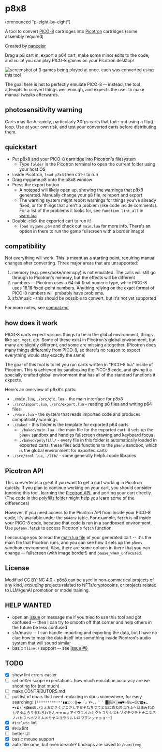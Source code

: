 # p8x8

(pronounced "p-eight-by-eight")

A tool to convert [PICO-8](https://www.lexaloffle.com/pico-8.php) cartridges into [Picotron](https://www.lexaloffle.com/picotron.php) cartridges (some assembly required)

Created by [pancelor](https://pancelor.com/website2022-12)

Drag a p8 cart in, export a p64 cart, make some minor edits to the code, and voila! you can play PICO-8 games on your Picotron desktop!

![screenshot of 3 games being played at once. each was converted using this tool](https://github.com/pancelor/p8x8/assets/11308928/e3f6ae5e-24e3-4a98-a6c2-9aa8086ce299)

The goal here is not to perfectly emulate PICO-8 -- instead, the tool attempts to convert things well enough, and expects the user to make manual tweaks afterwards.

## photosensitivity warning

Carts may flash rapidly, particularly 30fps carts that fade-out using a flip()-loop. Use at your own risk, and test your converted carts before distributing them.

## quickstart

- Put p8x8 and your PICO-8 cartridge into Picotron's filesystem
	- Type `folder` in the Picotron terminal to open the current folder using your host OS
- Inside Picotron, `load p8x8` then ctrl-r to run
- Drag mygame.p8 onto the p8x8 window
- Press the export button
	- A notepad will likely open up, showing the warnings that p8x8 generated. Manually change your p8 file, reimport and export
	- The warning system might report warnings for things you've already fixed, or for things that aren't a problem (like code inside comments). For a list of the problems it looks for, see `function lint_all` in [warn.lua](https://github.com/pancelor/p8x8/blob/main/src/warn.lua#L74-L89)
- Double-click the exported cart to run it!
	- `load mygame.p64` and check out `main.lua` for more info. There's an option in there to run the game fullscreen with a border image!

## compatibility

Not everything will work. This is meant as a starting point, requiring manual changes after converting. Three major areas that are unsupported:
1. memory (e.g. peek/poke/memcpy) is not emulated. The calls will still go through to Picotron's memory, but the effects will be different
2. numbers -- Picotron uses a 64-bit float numeric type, while PICO-8 uses 16.16 fixed-point numbers. Anything relying on the exact format of PICO-8 numbers will probably have problems.
3. sfx/music - this should be possible to convert, but it's not yet supported 

For more notes, see [compat.md](./compat.md)

## how does it work

PICO-8 carts expect various things to be in the global environment, things like `spr`, `mget`, etc. Some of these exist in Picotron's global environment, but many are slightly different, and some are missing altogether. (Picotron does many things differently from PICO-8, so there's no reason to expect everything would stay exactly the same)

The goal of this tool is to let you run carts written in "PICO-8 lua" inside of Picotron. This is achieved by sandboxing the PICO-8 code, and giving it a specially crafted global environment that has all of the standard functions it expects.

Here's an overview of p8x8's parts:
- `./main.lua`, `./src/gui.lua` - the main interface for p8x8
- `./src/import.lua`, `./src/export.lua` - reading p8 files and writing p64 files
- `./warn.lua` - the system that reads imported code and produces compatibility warnings
- `./baked` - this folder is the template for exported p64 carts
	- `./baked/main.lua` - the main file for the exported cart. it sets up the `p8env` sandbox and handles fullscreen drawing and keyboard focus
	- `./baked/polyfill/` - every file in this folder is automatically loaded in exported carts. these files add functions to the `p8env` sandbox, which is the global environment for exported carts
- `./src/tool.lua`, `./lib/` - some generally helpful code libraries

## Picotron API

This converter is a great if you want to get a cart working in Picotron quickly. If you plan to continue working on your cart, you should consider ignoring this tool, learning the [Picotron API](https://www.lexaloffle.com/picotron.php?page=faq), and porting your cart directly. (The code in the [polyfills folder](./baked/polyfill) might help you learn some of the differences)

However, if you need access to the Picotron API from inside your PICO-8 code, it's available under the `p64env` table. For example, `fetch` is nil inside your PICO-8 code, because that code is run in a sandboxed environment. Use `p64env.fetch` to access Picotron's `fetch` function.

I encourage you to read the [main.lua file](./baked/main.lua) of your generated cart -- it's the main file that Picotron runs, and you can see how it sets up the `p8env` sandbox environment. Also, there are some options in there that you can change -- fullscreen (with image border!) and `pause_when_unfocused`.

## License

Modified [CC BY-NC 4.0](https://creativecommons.org/licenses/by-nc/4.0/) - p8x8 can be used in non-commerical projects of any kind, *excluding* projects related to NFTs/cryptocoins, or projects related to LLM/genAI promotion or model training.

## HELP WANTED
- open an [issue](https://github.com/pancelor/p8x8/issues) or message me if you tried to use this tool and got confused -- then I can try to smooth off that corner and help others in the future be less confused
- sfx/music -- I can handle importing and exporting the data, but I have no clue how to map the data itself into something inside Picotron's audio system that will sound similar
- basic `tline()` support -- see [issue #8](https://github.com/pancelor/p8x8/issues/8)

## TODO
- [x] show lint errors easier
- [ ] set better scope expectations. how much emulation accuracy are we shooting for (not much)
- [ ] make CONTRIBUTORS.md
- [ ] put list of chars that need replacing in docs somewhere, for easy searching: `[¹²³⁴⁵⁶⁷⁸ᵇᶜᵉᶠ▮■□⁙⁘‖◀▶「」¥•、。゛゜█▒🐱⬇️░✽●♥☉웃⌂⬅️😐♪🅾️◆…➡️★⧗⬆️ˇ∧❎▤▥あいうえおかきくけこさしすせそたちつてとなにぬねのはひふへほまみむめもやゆよらりるれろわをんっゃゅょアイウエオカキクケコサシスセソタチツテトナニヌネノハヒフヘホマミムメモヤユヨラリルレロワヲンッャュョ◜◝]`
- [x] `#include` lint
- [x] `99do` lint
- [ ] better UI
- [x] basic mouse support
- [x] auto filename, but overrideable? backups are saved to `/ram/temp`
